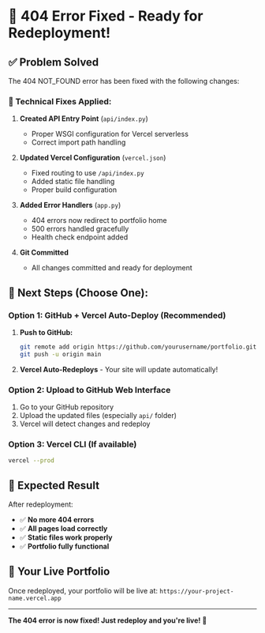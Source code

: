 # 🎯 404 Error Fixed - Ready for Redeployment!

## ✅ Problem Solved

The 404 NOT_FOUND error has been fixed with the following changes:

### 🔧 Technical Fixes Applied:

1. **Created API Entry Point** (`api/index.py`)
   - Proper WSGI configuration for Vercel serverless
   - Correct import path handling

2. **Updated Vercel Configuration** (`vercel.json`)
   - Fixed routing to use `/api/index.py`
   - Added static file handling
   - Proper build configuration

3. **Added Error Handlers** (`app.py`)
   - 404 errors now redirect to portfolio home
   - 500 errors handled gracefully
   - Health check endpoint added

4. **Git Committed**
   - All changes committed and ready for deployment

## 🚀 Next Steps (Choose One):

### Option 1: GitHub + Vercel Auto-Deploy (Recommended)
1. **Push to GitHub:**
   ```bash
   git remote add origin https://github.com/yourusername/portfolio.git
   git push -u origin main
   ```
2. **Vercel Auto-Redeploys** - Your site will update automatically!

### Option 2: Upload to GitHub Web Interface
1. Go to your GitHub repository
2. Upload the updated files (especially `api/` folder)
3. Vercel will detect changes and redeploy

### Option 3: Vercel CLI (If available)
```bash
vercel --prod
```

## 🎉 Expected Result

After redeployment:
- ✅ **No more 404 errors**
- ✅ **All pages load correctly**
- ✅ **Static files work properly**
- ✅ **Portfolio fully functional**

## 📱 Your Live Portfolio

Once redeployed, your portfolio will be live at:
`https://your-project-name.vercel.app`

---

**The 404 error is now fixed! Just redeploy and you're live! 🚀**
